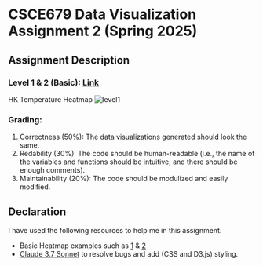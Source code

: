 # CSCE679 Data Visualization Assignment 2 (Spring 2025)

## Assignment Description

### Level 1 & 2 (Basic): [Link](./level1.md)
HK Temperature Heatmap
![level1](./level1.png)

### Grading:
1. Correctness (50%): The data visualizations generated should look the same.
2. Redability (30%): The code should be human-readable (i.e., the name of the variables and functions should be intuitive, and there should be enough comments).
3. Maintainability (20%): The code should be modulized and easily modified.


## Declaration
I have used the following resources to help me in this assignment.
* Basic Heatmap examples such as [1](https://d3-graph-gallery.com/graph/heatmap_style.html) & [2](https://www.react-graph-gallery.com/heatmap)
* [Claude 3.7 Sonnet](https://www.anthropic.com/) to resolve bugs and add (CSS and D3.js) styling.
